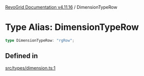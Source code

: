 [RevoGrid Documentation v4.11.16](README.md) / DimensionTypeRow

# Type Alias: DimensionTypeRow

```ts
type DimensionTypeRow: "rgRow";
```

## Defined in

[src/types/dimension.ts:1](https://github.com/revolist/revogrid/blob/4a2e1c34e7e1a3d80ec42c0347cc2f82d785aa84/src/types/dimension.ts#L1)
